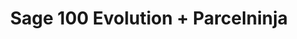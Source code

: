---
title: "Sage 100 Evolution + Parcelninja"
seoTitle: "Sage 100 Evolution Parcelninja Integration"
seoDescription: "Integrate Sage 100 Evolution with Parcelninja, and you'll be able to automate logistics, simplify the ordering process and save time - and money. Find out more about how a Sage 100 Evolution Parcelninja Integration can help your business."
lead: "Let Stock2Shop send fulfillment notifications to Parcelninja once orders are successfully raised in Sage 100 Evolution. Here’s how we can help you streamline your workflow."
type: "source-fulfillment"
source: "sage-100-evolution"
channel: "parcelninja"
image: "/images/sap-shopify.png"
imageAlt: source_name logo
tags: []
---